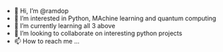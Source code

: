 - 👋 Hi, I’m @ramdop
- 👀 I’m interested in Python, MAchine learning and quantum computing
- 🌱 I’m currently learning all 3 above
- 💞️ I’m looking to collaborate on interesting python projects
- 📫 How to reach me ...

<!---
ramdop/ramdop is a ✨ special ✨ repository because its `README.md` (this file) appears on your GitHub profile.
You can click the Preview link to take a look at your changes.
--->
